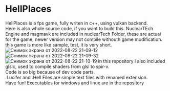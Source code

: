 # HellPlaces
HellPlaces is a fps game, fully writen in c++, using vulkan backend.  
Here is also whole source code, if you want to build this. NuclearTEch Engine and magmavk are included in nuclearTech Folder, these are actual for the game, newer version may not compile withouth game modification.
this game is more like sample, test, it is very short.  
![Снимок экрана от 2022-08-22 21-09-12](https://user-images.githubusercontent.com/48290199/185989872-847ec65a-6b41-4891-a298-8f8b0574ab5c.png)
![Снимок экрана от 2022-08-22 21-09-32](https://user-images.githubusercontent.com/48290199/185989879-ced432af-458c-417b-8308-33b2872935b9.png)
![Снимок экрана от 2022-08-22 21-10-19](https://user-images.githubusercontent.com/48290199/185989892-53062a1c-1d32-4535-bbdd-366d6b321e18.png)
in this repository i also included glslc, used to compile shaders from glsl to spir-v.  
Code is so big because of dev code parts.  
.Lucifer and .Hell Files are simple text files with renamed extension.  
Have fun!
Executables for windows and linux are in the repository
